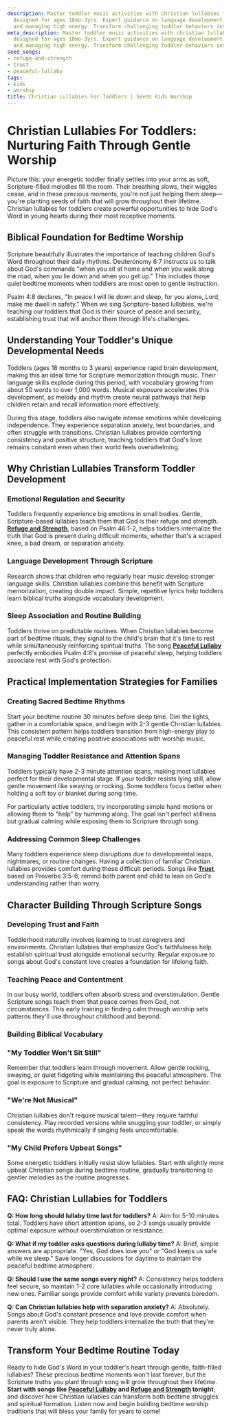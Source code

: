 ```yaml
---
description: Master toddler music activities with christian lullabies for toddlers
  designed for ages 18mo-3yrs. Expert guidance on language development, motor skills,
  and managing high energy. Transform challenging toddler behaviors into joyful learning!
meta_description: Master toddler music activities with christian lullabies for toddlers
  designed for ages 18mo-3yrs. Expert guidance on language development, motor skills,
  and managing high energy. Transform challenging toddler behaviors into joyful learning!
seed_songs:
- refuge-and-strength
- trust
- peaceful-lullaby
tags:
- kids
- worship
title: Christian Lullabies For Toddlers | Seeds Kids Worship
---
```

# Christian Lullabies For Toddlers: Nurturing Faith Through Gentle Worship

Picture this: your energetic toddler finally settles into your arms as soft, Scripture-filled melodies fill the room. Their breathing slows, their wiggles cease, and in these precious moments, you're not just helping them sleep—you're planting seeds of faith that will grow throughout their lifetime. Christian lullabies for toddlers create powerful opportunities to hide God's Word in young hearts during their most receptive moments.

## Biblical Foundation for Bedtime Worship

Scripture beautifully illustrates the importance of teaching children God's Word throughout their daily rhythms. Deuteronomy 6:7 instructs us to talk about God's commands "when you sit at home and when you walk along the road, when you lie down and when you get up." This includes those quiet bedtime moments when toddlers are most open to gentle instruction.

Psalm 4:8 declares, "In peace I will lie down and sleep, for you alone, Lord, make me dwell in safety." When we sing Scripture-based lullabies, we're teaching our toddlers that God is their source of peace and security, establishing trust that will anchor them through life's challenges.

## Understanding Your Toddler's Unique Developmental Needs

Toddlers (ages 18 months to 3 years) experience rapid brain development, making this an ideal time for Scripture memorization through music. Their language skills explode during this period, with vocabulary growing from about 50 words to over 1,000 words. Musical exposure accelerates this development, as melody and rhythm create neural pathways that help children retain and recall information more effectively.

During this stage, toddlers also navigate intense emotions while developing independence. They experience separation anxiety, test boundaries, and often struggle with transitions. Christian lullabies provide comforting consistency and positive structure, teaching toddlers that God's love remains constant even when their world feels overwhelming.

## Why Christian Lullabies Transform Toddler Development

### Emotional Regulation and Security
Toddlers frequently experience big emotions in small bodies. Gentle, Scripture-based lullabies teach them that God is their refuge and strength. **[Refuge and Strength](https://seedskidsworship.com/product/refuge-and-strength-psalm-461-2-2/)**, based on Psalm 46:1-2, helps toddlers internalize the truth that God is present during difficult moments, whether that's a scraped knee, a bad dream, or separation anxiety.

### Language Development Through Scripture
Research shows that children who regularly hear music develop stronger language skills. Christian lullabies combine this benefit with Scripture memorization, creating double impact. Simple, repetitive lyrics help toddlers learn biblical truths alongside vocabulary development.

### Sleep Association and Routine Building
Toddlers thrive on predictable routines. When Christian lullabies become part of bedtime rituals, they signal to the child's brain that it's time to rest while simultaneously reinforcing spiritual truths. The song **[Peaceful Lullaby](https://seedskidsworship.com/product/peaceful-lullaby-psalm-48-2/)** perfectly embodies Psalm 4:8's promise of peaceful sleep, helping toddlers associate rest with God's protection.

## Practical Implementation Strategies for Families

### Creating Sacred Bedtime Rhythms
Start your bedtime routine 30 minutes before sleep time. Dim the lights, gather in a comfortable space, and begin with 2-3 gentle Christian lullabies. This consistent pattern helps toddlers transition from high-energy play to peaceful rest while creating positive associations with worship music.

### Managing Toddler Resistance and Attention Spans
Toddlers typically have 2-3 minute attention spans, making most lullabies perfect for their developmental stage. If your toddler resists lying still, allow gentle movement like swaying or rocking. Some toddlers focus better when holding a soft toy or blanket during song time.

For particularly active toddlers, try incorporating simple hand motions or allowing them to "help" by humming along. The goal isn't perfect stillness but gradual calming while exposing them to Scripture through song.

### Addressing Common Sleep Challenges
Many toddlers experience sleep disruptions due to developmental leaps, nightmares, or routine changes. Having a collection of familiar Christian lullabies provides comfort during these difficult periods. Songs like **[Trust](https://seedskidsworship.com/product/trust-proverbs-35-6-2/)**, based on Proverbs 3:5-6, remind both parent and child to lean on God's understanding rather than worry.

## Character Building Through Scripture Songs

### Developing Trust and Faith
Toddlerhood naturally involves learning to trust caregivers and environments. Christian lullabies that emphasize God's faithfulness help establish spiritual trust alongside emotional security. Regular exposure to songs about God's constant love creates a foundation for lifelong faith.

### Teaching Peace and Contentment
In our busy world, toddlers often absorb stress and overstimulation. Gentle Scripture songs teach them that peace comes from God, not circumstances. This early training in finding calm through worship sets patterns they'll use throughout childhood and beyond.

### Building Biblical Vocabulary

### "My Toddler Won't Sit Still"
Remember that toddlers learn through movement. Allow gentle rocking, swaying, or quiet fidgeting while maintaining the peaceful atmosphere. The goal is exposure to Scripture and gradual calming, not perfect behavior.

### "We're Not Musical"
Christian lullabies don't require musical talent—they require faithful consistency. Play recorded versions while snuggling your toddler, or simply speak the words rhythmically if singing feels uncomfortable.

### "My Child Prefers Upbeat Songs"
Some energetic toddlers initially resist slow lullabies. Start with slightly more upbeat Christian songs during bedtime routine, gradually transitioning to gentler melodies as the routine progresses.

## FAQ: Christian Lullabies for Toddlers

**Q: How long should lullaby time last for toddlers?**
A: Aim for 5-10 minutes total. Toddlers have short attention spans, so 2-3 songs usually provide optimal exposure without overstimulation or resistance.

**Q: What if my toddler asks questions during lullaby time?**
A: Brief, simple answers are appropriate. "Yes, God does love you" or "God keeps us safe while we sleep." Save longer discussions for daytime to maintain the peaceful bedtime atmosphere.

**Q: Should I use the same songs every night?**
A: Consistency helps toddlers feel secure, so maintain 1-2 core lullabies while occasionally introducing new ones. Familiar songs provide comfort while variety prevents boredom.

**Q: Can Christian lullabies help with separation anxiety?**
A: Absolutely. Songs about God's constant presence and love provide comfort when parents aren't visible. They help toddlers internalize the truth that they're never truly alone.

## Transform Your Bedtime Routine Today

Ready to hide God's Word in your toddler's heart through gentle, faith-filled lullabies? These precious bedtime moments won't last forever, but the Scripture truths you plant through song will grow throughout their lifetime. **Start with songs like [Peaceful Lullaby](https://seedskidsworship.com/product/peaceful-lullaby-psalm-48-2/) and [Refuge and Strength](https://seedskidsworship.com/product/refuge-and-strength-psalm-461-2-2/) tonight**, and discover how Christian lullabies can transform both bedtime struggles and spiritual formation. Listen now and begin building bedtime worship traditions that will bless your family for years to come!
<script type="application/ld+json">
{
  "@context": "https://schema.org",
  "@type": "Article",
  "headline": "Christian Lullabies For Toddlers",
  "author": {
    "@type": "Organization",
    "name": "Seeds Kids Worship"
  },
  "publisher": {
    "@type": "Organization",
    "name": "Seeds Kids Worship",
    "logo": {
      "@type": "ImageObject",
      "url": "https://seedskidsworship.com/logo.png"
    }
  },
  "datePublished": "2025-09-04T10:19:32.188081",
  "dateModified": "2025-09-04T10:19:32.188100",
  "description": "Master toddler music activities with christian lullabies for toddlers designed for ages 18mo-3yrs. Expert guidance on language development, motor skills, and ma",
  "mainEntityOfPage": {
    "@type": "WebPage",
    "@id": "https://seedskidsworship.com/activities/christian-lullabies-for-toddlers/"
  }
}
</script>

<script type="application/ld+json">
{
  "@context": "https://schema.org",
  "@type": "Product",
  "name": "Refuge and Strength",
  "description": "Comforting song declaring God as our refuge and strength in times of trouble from Psalm 46:1-2",
  "url": "https://seedskidsworship.com/product/refuge-and-strength-psalm-461-2-2/",
  "brand": {
    "@type": "Brand",
    "name": "Seeds Kids Worship"
  },
  "category": "Children's Christian Music",
  "album": "Seeds of Courage"
}
</script>

<script type="application/ld+json">
{
  "@context": "https://schema.org",
  "@type": "Product",
  "name": "Trust",
  "description": "Foundational song about trusting in the Lord with all your heart from Proverbs 3:5-6",
  "url": "https://seedskidsworship.com/product/trust-proverbs-35-6-2/",
  "brand": {
    "@type": "Brand",
    "name": "Seeds Kids Worship"
  },
  "category": "Children's Christian Music",
  "album": "Trust"
}
